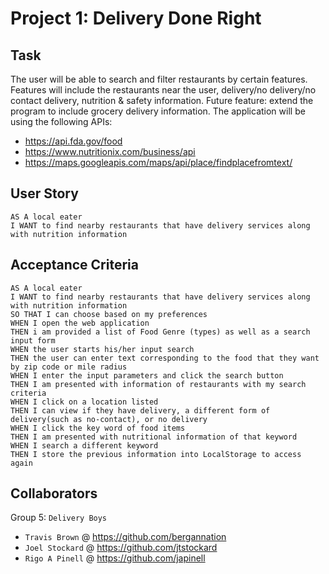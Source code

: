 # Project 1: Delivery Done Right

## Task

The user will be able to search and filter restaurants by certain features. Features will include the restaurants near the user, delivery/no delivery/no contact delivery, nutrition & safety information. Future feature: extend the program to include grocery delivery information. The application will be using the following APIs:

- https://api.fda.gov/food
- https://www.nutritionix.com/business/api
- https://maps.googleapis.com/maps/api/place/findplacefromtext/

## User Story

```
AS A local eater
I WANT to find nearby restaurants that have delivery services along with nutrition information
```

## Acceptance Criteria

```
AS A local eater
I WANT to find nearby restaurants that have delivery services along with nutrition information
SO THAT I can choose based on my preferences
WHEN I open the web application
THEN i am provided a list of Food Genre (types) as well as a search input form
WHEN the user starts his/her input search
THEN the user can enter text corresponding to the food that they want by zip code or mile radius
WHEN I enter the input parameters and click the search button
THEN I am presented with information of restaurants with my search criteria
WHEN I click on a location listed
THEN I can view if they have delivery, a different form of delivery(such as no-contact), or no delivery
WHEN I click the key word of food items
THEN I am presented with nutritional information of that keyword
WHEN I search a different keyword
THEN I store the previous information into LocalStorage to access again
```

## Collaborators

Group 5: `Delivery Boys`

- `Travis Brown` @ https://github.com/bergannation
- `Joel Stockard` @ https://github.com/jtstockard
- `Rigo A Pinell` @ https://github.com/japinell
